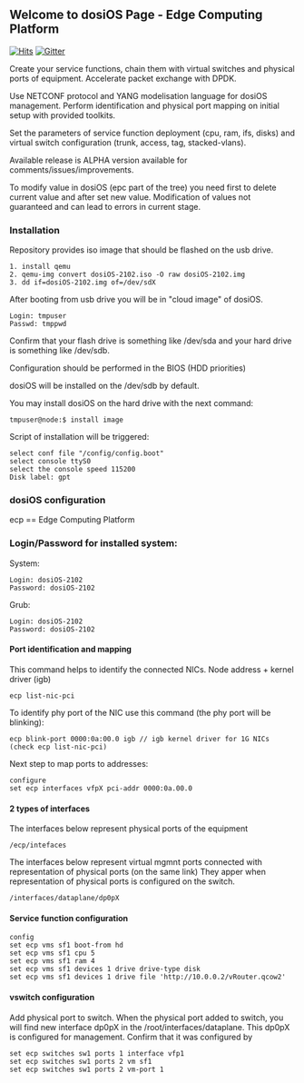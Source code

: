 ## Welcome to dosiOS Page - Edge Computing Platform

[![Hits](https://hits.seeyoufarm.com/api/count/incr/badge.svg?url=https%3A%2F%2Fgithub.com%2Fgjbae1212%2Fhit-counter)](https://hits.seeyoufarm.com)
[![Gitter](https://badges.gitter.im/dmytroshytyi/dosiOS.svg)](https://gitter.im/dmytroshytyi/dosiOS?utm_source=badge&utm_medium=badge&utm_campaign=pr-badge)

Create your service functions, chain them with virtual switches and physical ports of equipment. Accelerate packet exchange with DPDK.

Use NETCONF protocol and YANG modelisation language for dosiOS management. Perform identification and physical port mapping on initial setup with provided toolkits.

Set the parameters of service function deployment (cpu, ram, ifs, disks) and virtual switch configuration (trunk, access, tag, stacked-vlans).


Available release is ALPHA version available for comments/issues/improvements.

To modify value in dosiOS (epc part of the tree) you need first to delete current value and after set new value. Modification of values not guaranteed and can lead to errors in current stage.

### Installation
 
Repository provides iso image that should be flashed on the usb drive.
 
```
1. install qemu
2. qemu-img convert dosiOS-2102.iso -O raw dosiOS-2102.img
3. dd if=dosiOS-2102.img of=/dev/sdX
```

After booting from usb drive you will be in "cloud image" of dosiOS.

```
Login: tmpuser
Passwd: tmppwd
```

Confirm that your flash drive is something like /dev/sda and your hard drive is something like /dev/sdb.

Configuration should be performed in the BIOS (HDD priorities)

dosiOS will be installed on the /dev/sdb by default.

You may install dosiOS on the hard drive with the next command:

```
tmpuser@node:$ install image
```

Script of installation will be triggered:

```
select conf file "/config/config.boot"
select console ttyS0
select the console speed 115200
Disk label: gpt
```

### dosiOS configuration

ecp == Edge Computing Platform

### Login/Password for installed system:

System:

```
Login: dosiOS-2102
Password: dosiOS-2102
```

Grub:

```
Login: dosiOS-2102
Password: dosiOS-2102
```

#### Port identification and mapping

This command helps to identify the connected NICs. Node address + kernel driver (igb)

```
ecp list-nic-pci
```

To identify phy port of the NIC use this command (the phy port will be blinking):

```
ecp blink-port 0000:0a:00.0 igb // igb kernel driver for 1G NICs (check ecp list-nic-pci)
```

Next step to map ports to addresses:

```
configure
set ecp interfaces vfpX pci-addr 0000:0a.00.0
```

#### 2 types of interfaces

The interfaces below represent physical ports of the equipment 
```
/ecp/intefaces
```

The interfaces below represent virtual mgmnt ports connected with representation of physical ports (on the same link) 
They apper when representation of physical ports is configured on the switch. 

```
/interfaces/dataplane/dp0pX
```

#### Service function configuration

```
config
set ecp vms sf1 boot-from hd
set ecp vms sf1 cpu 5
set ecp vms sf1 ram 4
set ecp vms sf1 devices 1 drive drive-type disk
set ecp vms sf1 devices 1 drive file 'http://10.0.0.2/vRouter.qcow2'
```

#### vswitch configuration

Add physical port to switch. When the physical port added to switch, you will find new interface dp0pX in the /root/interfaces/dataplane. 
This dp0pX is configured for management. Confirm that it was configured by 

```
set ecp switches sw1 ports 1 interface vfp1
set ecp switches sw1 ports 2 vm sf1
set ecp switches sw1 ports 2 vm-port 1
```

